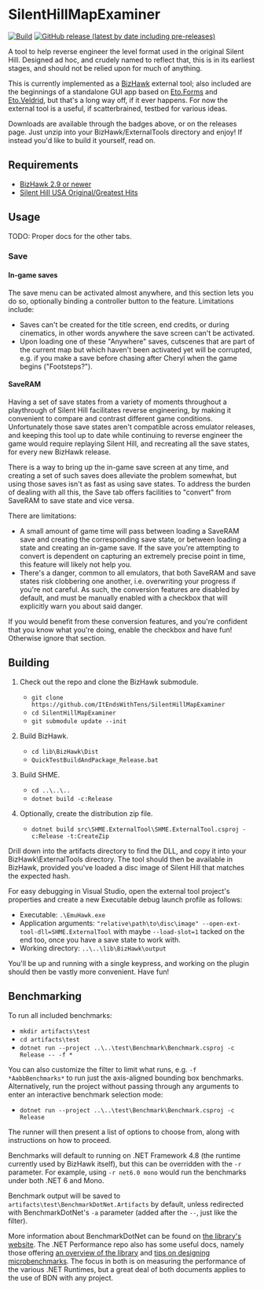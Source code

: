 
  SilentHillMapExaminer
  =====================

  [![Build](https://github.com/ItEndsWithTens/SilentHillMapExaminer/actions/workflows/build.yml/badge.svg)](https://github.com/ItEndsWithTens/SilentHillMapExaminer/actions/workflows/build.yml) [![GitHub release (latest by date including pre-releases)](https://img.shields.io/github/v/release/ItEndsWithTens/SilentHillMapExaminer?include_prereleases)](https://github.com/ItEndsWithTens/SilentHillMapExaminer/releases/tag/latest)

  A tool to help reverse engineer the level format used in the original Silent Hill. Designed ad hoc, and crudely named to reflect that, this is in its earliest stages, and should not be relied upon for much of anything.

  This is currently implemented as a [BizHawk](https://github.com/TASVideos/BizHawk) external tool; also included are the beginnings of a standalone GUI app based on [Eto.Forms](https://github.com/picoe/Eto) and [Eto.Veldrid](https://github.com/picoe/Eto.Veldrid), but that's a long way off, if it ever happens. For now the external tool is a useful, if scatterbrained, testbed for various ideas.

  Downloads are available through the badges above, or on the releases page. Just unzip into your BizHawk/ExternalTools directory and enjoy! If instead you'd like to build it yourself, read on.



  Requirements
  ------------

  - [BizHawk 2.9 or newer](https://github.com/TASEmulators/BizHawk/releases)
  - [Silent Hill USA Original/Greatest Hits](http://redump.org/disc/137/)



  Usage
  -----

  TODO: Proper docs for the other tabs.

  ### Save

  #### In-game saves
  The save menu can be activated almost anywhere, and this section lets you do so, optionally binding a controller button to the feature. Limitations include:

   - Saves can't be created for the title screen, end credits, or during cinematics, in other words anywhere the save screen can't be activated.
   - Upon loading one of these "Anywhere" saves, cutscenes that are part of the current map but which haven't been activated yet will be corrupted, e.g. if you make a save before chasing after Cheryl when the game begins ("Footsteps?").

  #### SaveRAM
  Having a set of save states from a variety of moments throughout a playthrough of Silent Hill facilitates reverse engineering, by making it convenient to compare and contrast different game conditions. Unfortunately those save states aren't compatible across emulator releases, and keeping this tool up to date while continuing to reverse engineer the game would require replaying Silent Hill, and recreating all the save states, for every new BizHawk release.

  There is a way to bring up the in-game save screen at any time, and creating a set of such saves does alleviate the problem somewhat, but using those saves isn't as fast as using save states. To address the burden of dealing with all this, the Save tab offers facilities to "convert" from SaveRAM to save state and vice versa.

  There are limitations:
   - A small amount of game time will pass between loading a SaveRAM save and creating the corresponding save state, or between loading a state and creating an in-game save. If the save you're attempting to convert is dependent on capturing an extremely precise point in time, this feature will likely not help you.
   - There's a danger, common to all emulators, that both SaveRAM and save states risk clobbering one another, i.e. overwriting your progress if you're not careful. As such, the conversion features are disabled by default, and must be manually enabled with a checkbox that will explicitly warn you about said danger.

  If you would benefit from these conversion features, and you're confident that you know what you're doing, enable the checkbox and have fun! Otherwise ignore that section.



  Building
  --------

  1. Check out the repo and clone the BizHawk submodule.
     - `git clone https://github.com/ItEndsWithTens/SilentHillMapExaminer`
     - `cd SilentHillMapExaminer`
     - `git submodule update --init`

  2. Build BizHawk.
     - `cd lib\BizHawk\Dist`
     - `QuickTestBuildAndPackage_Release.bat`

  3. Build SHME.
     - `cd ..\..\..`
     - `dotnet build -c:Release`

  4. Optionally, create the distribution zip file.
     - `dotnet build src\SHME.ExternalTool\SHME.ExternalTool.csproj -c:Release -t:CreateZip`

  Drill down into the artifacts directory to find the DLL, and copy it into your BizHawk\ExternalTools directory. The tool should then be available in BizHawk, provided you've loaded a disc image of Silent Hill that matches the expected hash.
  
  For easy debugging in Visual Studio, open the external tool project's properties and create a new Executable debug launch profile as follows:

   - Executable: `.\EmuHawk.exe`
   - Application arguments: `"relative\path\to\disc\image" --open-ext-tool-dll=SHME.ExternalTool` with maybe `--load-slot=1` tacked on the end too, once you have a save state to work with.
   - Working directory: `..\..\lib\BizHawk\output`

  You'll be up and running with a single keypress, and working on the plugin should then be vastly more convenient. Have fun!



  Benchmarking
  ------------

  To run all included benchmarks:
   - `mkdir artifacts\test`
   - `cd artifacts\test`
   - `dotnet run --project ..\..\test\Benchmark\Benchmark.csproj -c Release -- -f *`

  You can also customize the filter to limit what runs, e.g. `-f *AabbBenchmarks*` to run just the axis-aligned bounding box benchmarks. Alternatively, run the project without passing through any arguments to enter an interactive benchmark selection mode:
   - `dotnet run --project ..\..\test\Benchmark\Benchmark.csproj -c Release`

  The runner will then present a list of options to choose from, along with instructions on how to proceed.

  Benchmarks will default to running on .NET Framework 4.8 (the runtime currently used by BizHawk itself), but this can be overridden with the `-r` parameter. For example, using `-r net6.0 mono` would run the benchmarks under both .NET 6 and Mono.

  Benchmark output will be saved to `artifacts\test\BenchmarkDotNet.Artifacts` by default, unless redirected with BenchmarkDotNet's `-a` parameter (added after the `--`, just like the filter).

  More information about BenchmarkDotNet can be found on [the library's website](https://benchmarkdotnet.org/). The .NET Performance repo also has some useful docs, namely those offering [an overview of the library](https://github.com/dotnet/performance/blob/main/docs/benchmarkdotnet.md) and [tips on designing microbenchmarks](https://github.com/dotnet/performance/blob/main/docs/microbenchmark-design-guidelines.md). The focus in both is on measuring the performance of the various .NET Runtimes, but a great deal of both documents applies to the use of BDN with any project.